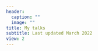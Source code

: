 ```yaml
---
header: 
  caption: ""
  image: ""
title: My talks
subtitle: Last updated March 2022
view: 2
---
```

